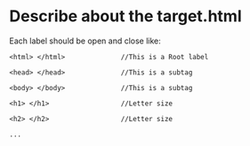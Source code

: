 # Describe about the **target.html**

Each label should be open and close like:

```
<html> </html>              //This is a Root label

<head> </head>              //This is a subtag

<body> </body>              //This is a subtag

<h1> </h1>                  //Letter size

<h2> </h2>                  //Letter size

...
```
